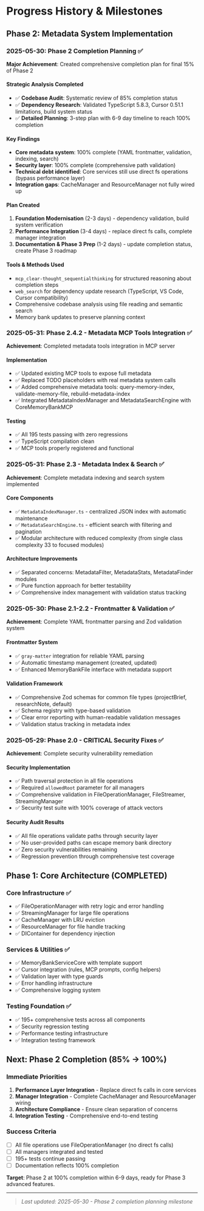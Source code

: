 # Progress History & Milestones

## Phase 2: Metadata System Implementation

### **2025-05-30: Phase 2 Completion Planning** ✅

**Major Achievement**: Created comprehensive completion plan for final 15% of Phase 2

#### **Strategic Analysis Completed**

- ✅ **Codebase Audit**: Systematic review of 85% completion status
- ✅ **Dependency Research**: Validated TypeScript 5.8.3, Cursor 0.51.1 limitations, build system status
- ✅ **Detailed Planning**: 3-step plan with 6-9 day timeline to reach 100% completion

#### **Key Findings**

- **Core metadata system**: 100% complete (YAML frontmatter, validation, indexing, search)
- **Security layer**: 100% complete (comprehensive path validation)
- **Technical debt identified**: Core services still use direct fs operations (bypass performance layer)
- **Integration gaps**: CacheManager and ResourceManager not fully wired up

#### **Plan Created**

1. **Foundation Modernisation** (2-3 days) - dependency validation, build system verification
2. **Performance Integration** (3-4 days) - replace direct fs calls, complete manager integration
3. **Documentation & Phase 3 Prep** (1-2 days) - update completion status, create Phase 3 roadmap

#### **Tools & Methods Used**

- `mcp_clear-thought_sequentialthinking` for structured reasoning about completion steps
- `web_search` for dependency update research (TypeScript, VS Code, Cursor compatibility)
- Comprehensive codebase analysis using file reading and semantic search
- Memory bank updates to preserve planning context

### **2025-05-31: Phase 2.4.2 - Metadata MCP Tools Integration** ✅

**Achievement**: Completed metadata tools integration in MCP server

#### **Implementation**

- ✅ Updated existing MCP tools to expose full metadata
- ✅ Replaced TODO placeholders with real metadata system calls
- ✅ Added comprehensive metadata tools: query-memory-index, validate-memory-file, rebuild-metadata-index
- ✅ Integrated MetadataIndexManager and MetadataSearchEngine with CoreMemoryBankMCP

#### **Testing**

- ✅ All 195 tests passing with zero regressions
- ✅ TypeScript compilation clean
- ✅ MCP tools properly registered and functional

### **2025-05-31: Phase 2.3 - Metadata Index & Search** ✅

**Achievement**: Complete metadata indexing and search system implemented

#### **Core Components**

- ✅ `MetadataIndexManager.ts` - centralized JSON index with automatic maintenance
- ✅ `MetadataSearchEngine.ts` - efficient search with filtering and pagination
- ✅ Modular architecture with reduced complexity (from single class complexity 33 to focused modules)

#### **Architecture Improvements**

- ✅ Separated concerns: MetadataFilter, MetadataStats, MetadataFinder modules
- ✅ Pure function approach for better testability
- ✅ Comprehensive index management with validation status tracking

### **2025-05-30: Phase 2.1-2.2 - Frontmatter & Validation** ✅

**Achievement**: Complete YAML frontmatter parsing and Zod validation system

#### **Frontmatter System**

- ✅ `gray-matter` integration for reliable YAML parsing
- ✅ Automatic timestamp management (created, updated)
- ✅ Enhanced MemoryBankFile interface with metadata support

#### **Validation Framework**

- ✅ Comprehensive Zod schemas for common file types (projectBrief, researchNote, default)
- ✅ Schema registry with type-based validation
- ✅ Clear error reporting with human-readable validation messages
- ✅ Validation status tracking in metadata index

### **2025-05-29: Phase 2.0 - CRITICAL Security Fixes** ✅

**Achievement**: Complete security vulnerability remediation

#### **Security Implementation**

- ✅ Path traversal protection in all file operations
- ✅ Required `allowedRoot` parameter for all managers
- ✅ Comprehensive validation in FileOperationManager, FileStreamer, StreamingManager
- ✅ Security test suite with 100% coverage of attack vectors

#### **Security Audit Results**

- ✅ All file operations validate paths through security layer
- ✅ No user-provided paths can escape memory bank directory
- ✅ Zero security vulnerabilities remaining
- ✅ Regression prevention through comprehensive test coverage

## Phase 1: Core Architecture (COMPLETED)

### **Core Infrastructure** ✅

- ✅ FileOperationManager with retry logic and error handling
- ✅ StreamingManager for large file operations
- ✅ CacheManager with LRU eviction
- ✅ ResourceManager for file handle tracking
- ✅ DIContainer for dependency injection

### **Services & Utilities** ✅

- ✅ MemoryBankServiceCore with template support
- ✅ Cursor integration (rules, MCP prompts, config helpers)
- ✅ Validation layer with type guards
- ✅ Error handling infrastructure
- ✅ Comprehensive logging system

### **Testing Foundation** ✅

- ✅ 195+ comprehensive tests across all components
- ✅ Security regression testing
- ✅ Performance testing infrastructure
- ✅ Integration testing framework

## Next: Phase 2 Completion (85% → 100%)

### **Immediate Priorities**

1. **Performance Layer Integration** - Replace direct fs calls in core services
2. **Manager Integration** - Complete CacheManager and ResourceManager wiring
3. **Architecture Compliance** - Ensure clean separation of concerns
4. **Integration Testing** - Comprehensive end-to-end testing

### **Success Criteria**

- [ ] All file operations use FileOperationManager (no direct fs calls)
- [ ] All managers integrated and tested
- [ ] 195+ tests continue passing
- [ ] Documentation reflects 100% completion

**Target**: Phase 2 at 100% completion within 6-9 days, ready for Phase 3 advanced features.

---

> *Last updated: 2025-05-30 - Phase 2 completion planning milestone*
